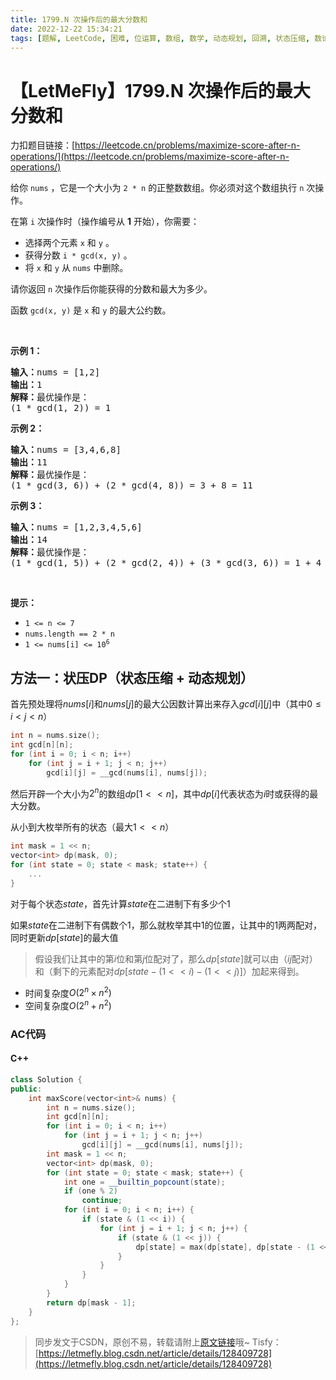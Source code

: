 ```yaml
---
title: 1799.N 次操作后的最大分数和
date: 2022-12-22 15:34:21
tags: [题解, LeetCode, 困难, 位运算, 数组, 数学, 动态规划, 回溯, 状态压缩, 数论, 二进制枚举, DP]
---
```


# 【LetMeFly】1799.N 次操作后的最大分数和

力扣题目链接：[https://leetcode.cn/problems/maximize-score-after-n-operations/](https://leetcode.cn/problems/maximize-score-after-n-operations/)

<p>给你 <code>nums</code> ，它是一个大小为 <code>2 * n</code> 的正整数数组。你必须对这个数组执行 <code>n</code> 次操作。</p>

<p>在第 <code>i</code> 次操作时（操作编号从 <strong>1</strong> 开始），你需要：</p>

<ul>
	<li>选择两个元素 <code>x</code> 和 <code>y</code> 。</li>
	<li>获得分数 <code>i * gcd(x, y)</code> 。</li>
	<li>将 <code>x</code> 和 <code>y</code> 从 <code>nums</code> 中删除。</li>
</ul>

<p>请你返回 <code>n</code> 次操作后你能获得的分数和最大为多少。</p>

<p>函数 <code>gcd(x, y)</code> 是 <code>x</code> 和 <code>y</code> 的最大公约数。</p>

<p> </p>

<p><strong>示例 1：</strong></p>

<pre><b>输入：</b>nums = [1,2]
<b>输出：</b>1
<b>解释：</b>最优操作是：
(1 * gcd(1, 2)) = 1
</pre>

<p><strong>示例 2：</strong></p>

<pre><b>输入：</b>nums = [3,4,6,8]
<b>输出：</b>11
<b>解释：</b>最优操作是：
(1 * gcd(3, 6)) + (2 * gcd(4, 8)) = 3 + 8 = 11
</pre>

<p><strong>示例 3：</strong></p>

<pre><b>输入：</b>nums = [1,2,3,4,5,6]
<b>输出：</b>14
<b>解释：</b>最优操作是：
(1 * gcd(1, 5)) + (2 * gcd(2, 4)) + (3 * gcd(3, 6)) = 1 + 4 + 9 = 14
</pre>

<p> </p>

<p><strong>提示：</strong></p>

<ul>
	<li><code>1 &lt;= n &lt;= 7</code></li>
	<li><code>nums.length == 2 * n</code></li>
	<li><code>1 &lt;= nums[i] &lt;= 10<sup>6</sup></code></li>
</ul>


    
## 方法一：状压DP（状态压缩 + 动态规划）

首先预处理将$nums[i]$和$nums[j]$的最大公因数计算出来存入$gcd[i][j]$中（其中$0\leq i<j<n$）

```cpp
int n = nums.size();
int gcd[n][n];
for (int i = 0; i < n; i++)
    for (int j = i + 1; j < n; j++)
        gcd[i][j] = __gcd(nums[i], nums[j]);
```

然后开辟一个大小为$2^n$的数组$dp[1<<n]$，其中$dp[i]$代表状态为$i$时或获得的最大分数。

从小到大枚举所有的状态（最大$1<<n$）

```cpp
int mask = 1 << n;
vector<int> dp(mask, 0);
for (int state = 0; state < mask; state++) {
	...
}
```

对于每个状态$state$，首先计算$state$在二进制下有多少个$1$

如果$state$在二进制下有偶数个$1$，那么就枚举其中$1$的位置，让其中的$1$两两配对，同时更新$dp[state]$的最大值

> 假设我们让其中的第$i$位和第$j$位配对了，那么$dp[state]$就可以由（$ij$配对）和（剩下的元素配对$dp[state - (1 << i) - (1 << j)]$）加起来得到。

+ 时间复杂度$O(2^n\times n^2)$
+ 空间复杂度$O(2^n+n^2)$

### AC代码

#### C++

```cpp
class Solution {
public:
    int maxScore(vector<int>& nums) {
        int n = nums.size();
        int gcd[n][n];
        for (int i = 0; i < n; i++)
            for (int j = i + 1; j < n; j++)
                gcd[i][j] = __gcd(nums[i], nums[j]);
        int mask = 1 << n;
        vector<int> dp(mask, 0);
        for (int state = 0; state < mask; state++) {
            int one = __builtin_popcount(state);
            if (one % 2)
                continue;
            for (int i = 0; i < n; i++) {
                if (state & (1 << i)) {
                    for (int j = i + 1; j < n; j++) {
                        if (state & (1 << j)) {
                            dp[state] = max(dp[state], dp[state - (1 << i) - (1 << j)] + one / 2 * gcd[i][j]);
                        }
                    }
                }
            }
        }
        return dp[mask - 1];
    }
};
```

> 同步发文于CSDN，原创不易，转载请附上[原文链接](https://leetcode.letmefly.xyz/2022/12/22/LeetCode%201799.N%E6%AC%A1%E6%93%8D%E4%BD%9C%E5%90%8E%E7%9A%84%E6%9C%80%E5%A4%A7%E5%88%86%E6%95%B0%E5%92%8C/)哦~
> Tisfy：[https://letmefly.blog.csdn.net/article/details/128409728](https://letmefly.blog.csdn.net/article/details/128409728)

